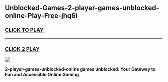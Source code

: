
## Unblocked-Games-2-player-games-unblocked-online-Play-Free-jhq6i
<h3>
<a href="https://premium76.site?title=2-player-games-unblocked-online&ref=18A1">CLICK TO PLAY</a></h3>
<hr>

<h3>
<a href="https://premium76.site?title=2-player-games-unblocked-online&ref=18A1">CLICK 2 PLAY</a>
  
</h3>

<a href="https://premium76.site?title=2-player-games-unblocked-online&ref=18A1"><img src="https://clearcache.store/games.png"></a>


**2-player-games-unblocked-online games unblocked: Your Gateway to Fun and Accessible Online Gaming**
